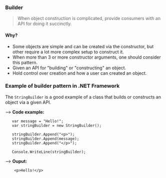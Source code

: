 ### Builder
> When object construction is complicated, provide consumers with an API for doing it succinctly.
#### Why?
- Some objects are simple and can be created via the constructor, but other require a lot more complex setup to construct it.
- When more than 3 or more constructor arguments, one should consider this pattern.
- Given an API for "building" or "constructing" an object.
- Hold control over creation and how a user can created an object.

### Example of builder pattern in .NET Framework
The `StringBuilder` is a good example of a class that builds or constructs an object via a given API.

--> **Code example:**
```
   var message = "Hello!";
   var stringBuilder = new StringBuilder();

   stringBuilder.Append("<p>");
   stringBuilder.Append(message);
   stringBuilder.Append("</p>");

   Console.WriteLine(stringBuilder);
```
 --> **Ouput:**
```   
	<p>Hello!</p>
```